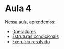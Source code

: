 # Aula 4

Nessa aula, aprendemos:

* [Operadores](1-operadores.md)
* [Estruturas condicionais](2-estruturas-condicionais.md)
* [Exercício resolvido](3-exercicio-resolvido.md)
